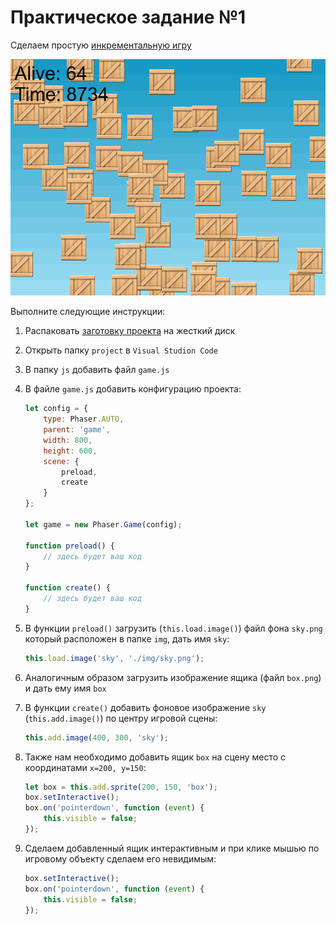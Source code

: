 
# Практическое задание №1

Сделаем простую [инкрементальную игру](https://ru.wikipedia.org/wiki/%D0%98%D0%BD%D0%BA%D1%80%D0%B5%D0%BC%D0%B5%D0%BD%D1%82%D0%B0%D0%BB%D1%8C%D0%BD%D0%B0%D1%8F_%D0%B8%D0%B3%D1%80%D0%B0)

![screenshot](img/clicker-demo.gif)

Выполните следующие инструкции:

1. Распаковать [заготовку проекта](project.zip) на жесткий диск
2. Открыть папку `project` в `Visual Studion Code`
3. В папку `js` добавить файл `game.js`
4. В файле `game.js` добавить конфигурацию проекта:

    ```JavaScript
    let config = {
        type: Phaser.AUTO,
        parent: 'game',
        width: 800,
        height: 600,
        scene: {
            preload,
            create
        }
    };

    let game = new Phaser.Game(config);

    function preload() {
        // здесь будет ваш код
    }

    function create() {
        // здесь будет ваш код
    }
    ```

5. В функции `preload()` загрузить (`this.load.image()`) файл фона `sky.png` который расположен в папке `img`, дать имя `sky`:

    ```JavaScript
    this.load.image('sky', './img/sky.png');
    ```

6. Аналогичным образом загрузить изображение ящика (файл `box.png`) и дать ему имя `box`
7. В функции `create()` добавить фоновое изображение `sky` (`this.add.image()`) по центру игровой сцены:

    ```JavaScript
    this.add.image(400, 300, 'sky');
    ```

8. Также нам необходимо добавить ящик `box` на сцену место с координатами `x=200, y=150`:

    ```JavaScript
    let box = this.add.sprite(200, 150, 'box');
    box.setInteractive();
    box.on('pointerdown', function (event) {
        this.visible = false;
    });
    ```

9. Сделаем добавленный ящик интерактивным и при клике мышью по игровому объекту сделаем его невидимым:

    ```JavaScript
    box.setInteractive();
    box.on('pointerdown', function (event) {
        this.visible = false;
    });
    ```
